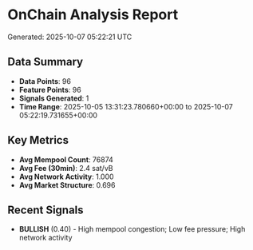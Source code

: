 # OnChain Analysis Report
Generated: 2025-10-07 05:22:21 UTC

## Data Summary
- **Data Points**: 96
- **Feature Points**: 96
- **Signals Generated**: 1
- **Time Range**: 2025-10-05 13:31:23.780660+00:00 to 2025-10-07 05:22:19.731655+00:00

## Key Metrics
- **Avg Mempool Count**: 76874
- **Avg Fee (30min)**: 2.4 sat/vB
- **Avg Network Activity**: 1.000
- **Avg Market Structure**: 0.696

## Recent Signals
- **BULLISH** (0.40) - High mempool congestion; Low fee pressure; High network activity
